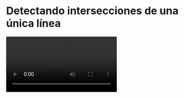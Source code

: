 # Detectando intersecciones de una única línea

<video controls><source src="https://digi21.blob.core.windows.net/videos-ayuda/desarrollo/36.%20Detectando%20intersecciones%20de%20una%20unica%20linea.mp4" type="video/mp4"></video>



